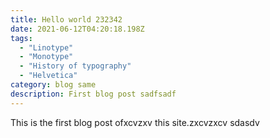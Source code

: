 ```yaml
---
title: Hello world 232342
date: 2021-06-12T04:20:18.198Z
tags:
  - "Linotype"
  - "Monotype"
  - "History of typography"
  - "Helvetica"
category: blog same
description: First blog post sadfsadf
---
```

This is the first blog post ofxcvzxv this site.zxcvzxcv
sdasdv
